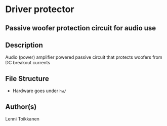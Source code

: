 # Driver protector

## Passive woofer protection circuit for audio use

## Description
Audio (power) amplifier powered passive circuit that protects woofers from DC breakout currents

## File Structure 
- Hardware goes under `hw/`

## Author(s)
Lenni Toikkanen
